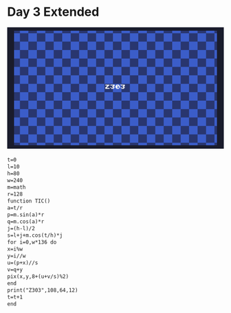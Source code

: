 # Day 3 Extended
![A chequerboard in shades of blue scroling in a circle and zooming in and out with a white Z303 text in the centre](./day03extended.gif)
```
t=0
l=10
h=80
w=240
m=math
r=128
function TIC()
a=t/r
p=m.sin(a)*r
q=m.cos(a)*r
j=(h-l)/2
s=l+j+m.cos(t/h)*j
for i=0,w*136 do
x=i%w
y=i//w
u=(p+x)//s
v=q+y
pix(x,y,8+(u+v/s)%2)
end
print("Z303",108,64,12)
t=t+1
end
```

